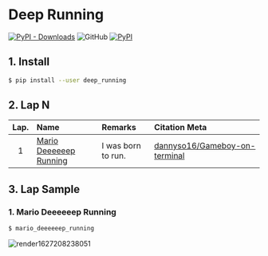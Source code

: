 # Deep Running
[![PyPI - Downloads](https://img.shields.io/pypi/dm/deep_running?color=2BAF2B&label=Downloads%EF%BC%8FInstalled)](https://pypistats.org/packages/deep_running) ![GitHub](https://img.shields.io/github/license/karaage0703/deep_running?color=2BAF2B) [![PyPI](https://img.shields.io/pypi/v/deep_running?color=2BAF2B)](https://pypi.org/project/deep_running/)

## 1. Install
```bash
$ pip install --user deep_running
```

## 2. Lap N
|Lap.|Name|Remarks|Citation Meta|
|:--:|:--|:--|:--|
|1|[Mario Deeeeeep Running](0001_mario_deeeeeep_running)|I was born to run.|[dannyso16/Gameboy-on-terminal](https://github.com/dannyso16/Gameboy-on-terminal)|

## 3. Lap Sample
### 1. Mario Deeeeeep Running
```bash
$ mario_deeeeeep_running
```
![render1627208238051](https://user-images.githubusercontent.com/33194443/126896369-91099f71-5386-46e6-9a9f-081cee993c23.gif)
